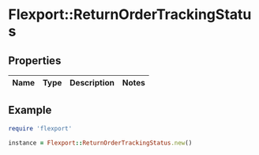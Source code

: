 # Flexport::ReturnOrderTrackingStatus

## Properties

| Name | Type | Description | Notes |
| ---- | ---- | ----------- | ----- |

## Example

```ruby
require 'flexport'

instance = Flexport::ReturnOrderTrackingStatus.new()
```

